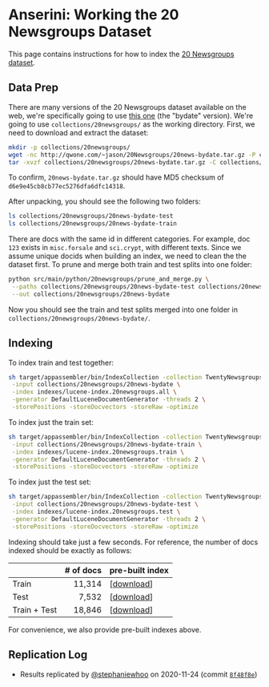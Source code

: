 # Anserini: Working the 20 Newsgroups Dataset

This page contains instructions for how to index the [20 Newsgroups dataset](http://qwone.com/~jason/20Newsgroups/).

## Data Prep

There are many versions of the 20 Newsgroups dataset available on the web, we're specifically going to use [this one](http://qwone.com/~jason/20Newsgroups/) (the "bydate" version).
We're going to use `collections/20newsgroups/` as the working directory.
First, we need to download and extract the dataset:

```bash
mkdir -p collections/20newsgroups/
wget -nc http://qwone.com/~jason/20Newsgroups/20news-bydate.tar.gz -P collections/20newsgroups
tar -xvzf collections/20newsgroups/20news-bydate.tar.gz -C collections/20newsgroups
```

To confirm, `20news-bydate.tar.gz` should have MD5 checksum of `d6e9e45cb8cb77ec5276dfa6dfc14318`.

After unpacking, you should see the following two folders:

```bash
ls collections/20newsgroups/20news-bydate-test
ls collections/20newsgroups/20news-bydate-train
```

There are docs with the same id in different categories.
For example, doc `123` exists in `misc.forsale` and `sci.crypt`, with different texts.
Since we assume unique docids when building an index, we need to clean the the dataset first.
To prune and merge both train and test splits into one folder:

```bash
python src/main/python/20newsgroups/prune_and_merge.py \
 --paths collections/20newsgroups/20news-bydate-test collections/20newsgroups/20news-bydate-train \
 --out collections/20newsgroups/20news-bydate
```

Now you should see the train and test splits merged into one folder in `collections/20newsgroups/20news-bydate/`.

## Indexing

To index train and test together:

```bash
sh target/appassembler/bin/IndexCollection -collection TwentyNewsgroupsCollection \
 -input collections/20newsgroups/20news-bydate \
 -index indexes/lucene-index.20newsgroups.all \
 -generator DefaultLuceneDocumentGenerator -threads 2 \
 -storePositions -storeDocvectors -storeRaw -optimize
```

To index just the train set:

```bash
sh target/appassembler/bin/IndexCollection -collection TwentyNewsgroupsCollection \
 -input collections/20newsgroups/20news-bydate-train \
 -index indexes/lucene-index.20newsgroups.train \
 -generator DefaultLuceneDocumentGenerator -threads 2 \
 -storePositions -storeDocvectors -storeRaw -optimize
```

To index just the test set:

```bash
sh target/appassembler/bin/IndexCollection -collection TwentyNewsgroupsCollection \
 -input collections/20newsgroups/20news-bydate-test \
 -index indexes/lucene-index.20newsgroups.test \
 -generator DefaultLuceneDocumentGenerator -threads 2 \
 -storePositions -storeDocvectors -storeRaw -optimize
```

Indexing should take just a few seconds.
For reference, the number of docs indexed should be exactly as follows:

|               | # of docs | pre-built index |
|---------------|----------:|-----------------|
| Train         |    11,314 | [[download](https://www.dropbox.com/s/npg5eovr92h5k7w/lucene-index.20newsgroups.train.tar.gz)]
| Test          |     7,532 | [[download](https://www.dropbox.com/s/aptj8hz9wti3qaf/lucene-index.20newsgroups.test.tar.gz)]
| Train + Test  |    18,846 | [[download](https://www.dropbox.com/s/qo2wt6fzu01yt4c/lucene-index.20newsgroups.all.tar.gz)]

For convenience, we also provide pre-built indexes above.

## Replication Log
+ Results replicated by [@stephaniewhoo](http://github.com/stephaniewhoo) on 2020-11-24 (commit [`8f48f8e`](https://github.com/castorini/anserini/commit/8f48f8e40a37e5f6b5910a3a3b5c050a0f9be914))

